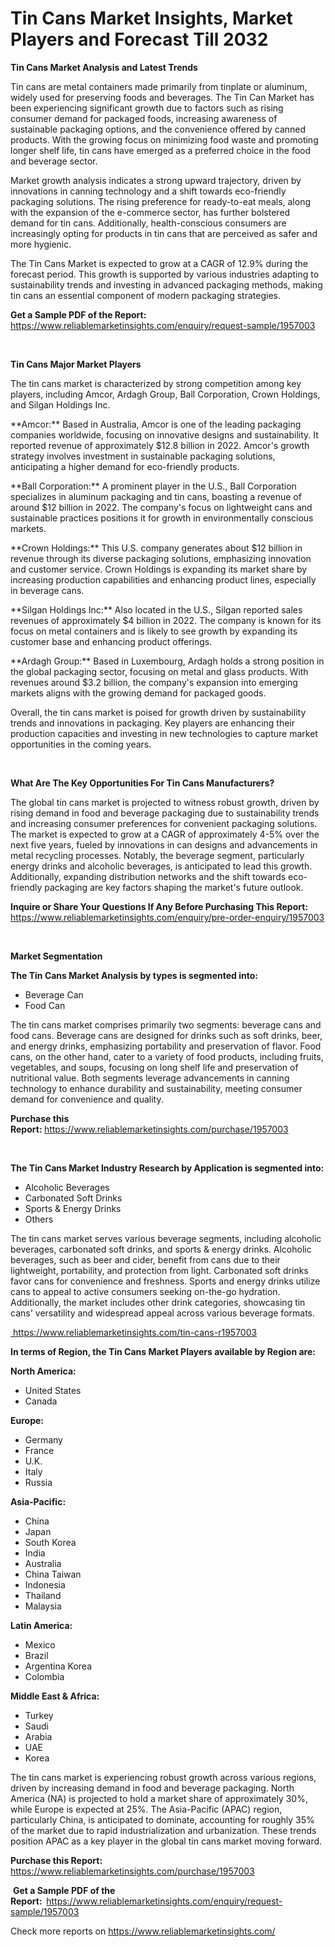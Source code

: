 <p><h1>Tin Cans Market Insights, Market Players and Forecast Till 2032</h1></p><p><strong>Tin Cans Market Analysis and Latest Trends</strong></p>
<p><p>Tin cans are metal containers made primarily from tinplate or aluminum, widely used for preserving foods and beverages. The Tin Can Market has been experiencing significant growth due to factors such as rising consumer demand for packaged foods, increasing awareness of sustainable packaging options, and the convenience offered by canned products. With the growing focus on minimizing food waste and promoting longer shelf life, tin cans have emerged as a preferred choice in the food and beverage sector.</p><p>Market growth analysis indicates a strong upward trajectory, driven by innovations in canning technology and a shift towards eco-friendly packaging solutions. The rising preference for ready-to-eat meals, along with the expansion of the e-commerce sector, has further bolstered demand for tin cans. Additionally, health-conscious consumers are increasingly opting for products in tin cans that are perceived as safer and more hygienic.</p><p>The Tin Cans Market is expected to grow at a CAGR of 12.9% during the forecast period. This growth is supported by various industries adapting to sustainability trends and investing in advanced packaging methods, making tin cans an essential component of modern packaging strategies.</p></p>
<p><strong>Get a Sample PDF of the Report:&nbsp;</strong> <a href="https://www.reliablemarketinsights.com/enquiry/request-sample/1957003?utm_campaign=2206&utm_medium=2&utm_source=Github&utm_content=ia&utm_term=31012025&utm_id=tin-cans">https://www.reliablemarketinsights.com/enquiry/request-sample/1957003</a></p>
<p>&nbsp;</p>
<p><strong>Tin Cans Major Market Players</strong></p>
<p><p>The tin cans market is characterized by strong competition among key players, including Amcor, Ardagh Group, Ball Corporation, Crown Holdings, and Silgan Holdings Inc.</p><p>**Amcor:** Based in Australia, Amcor is one of the leading packaging companies worldwide, focusing on innovative designs and sustainability. It reported revenue of approximately $12.8 billion in 2022. Amcor's growth strategy involves investment in sustainable packaging solutions, anticipating a higher demand for eco-friendly products.</p><p>**Ball Corporation:** A prominent player in the U.S., Ball Corporation specializes in aluminum packaging and tin cans, boasting a revenue of around $12 billion in 2022. The company's focus on lightweight cans and sustainable practices positions it for growth in environmentally conscious markets.</p><p>**Crown Holdings:** This U.S. company generates about $12 billion in revenue through its diverse packaging solutions, emphasizing innovation and customer service. Crown Holdings is expanding its market share by increasing production capabilities and enhancing product lines, especially in beverage cans.</p><p>**Silgan Holdings Inc:** Also located in the U.S., Silgan reported sales revenues of approximately $4 billion in 2022. The company is known for its focus on metal containers and is likely to see growth by expanding its customer base and enhancing product offerings.</p><p>**Ardagh Group:** Based in Luxembourg, Ardagh holds a strong position in the global packaging sector, focusing on metal and glass products. With revenues around $3.2 billion, the company's expansion into emerging markets aligns with the growing demand for packaged goods.</p><p>Overall, the tin cans market is poised for growth driven by sustainability trends and innovations in packaging. Key players are enhancing their production capacities and investing in new technologies to capture market opportunities in the coming years.</p></p>
<p>&nbsp;</p>
<p><strong>What Are The Key Opportunities For Tin Cans Manufacturers?</strong></p>
<p><p>The global tin cans market is projected to witness robust growth, driven by rising demand in food and beverage packaging due to sustainability trends and increasing consumer preferences for convenient packaging solutions. The market is expected to grow at a CAGR of approximately 4-5% over the next five years, fueled by innovations in can designs and advancements in metal recycling processes. Notably, the beverage segment, particularly energy drinks and alcoholic beverages, is anticipated to lead this growth. Additionally, expanding distribution networks and the shift towards eco-friendly packaging are key factors shaping the market's future outlook.</p></p>
<p><strong>Inquire or Share Your Questions If Any Before Purchasing This Report:</strong> <a href="https://www.reliablemarketinsights.com/enquiry/pre-order-enquiry/1957003?utm_campaign=2206&utm_medium=2&utm_source=Github&utm_content=ia&utm_term=31012025&utm_id=tin-cans">https://www.reliablemarketinsights.com/enquiry/pre-order-enquiry/1957003</a></p>
<p>&nbsp;</p>
<p><strong>Market Segmentation</strong></p>
<p><strong>The Tin Cans Market Analysis by types is segmented into:</strong></p>
<p><ul><li>Beverage Can</li><li>Food Can</li></ul></p>
<p><p>The tin cans market comprises primarily two segments: beverage cans and food cans. Beverage cans are designed for drinks such as soft drinks, beer, and energy drinks, emphasizing portability and preservation of flavor. Food cans, on the other hand, cater to a variety of food products, including fruits, vegetables, and soups, focusing on long shelf life and preservation of nutritional value. Both segments leverage advancements in canning technology to enhance durability and sustainability, meeting consumer demand for convenience and quality.</p></p>
<p><strong>Purchase this Report:&nbsp;</strong><a href="https://www.reliablemarketinsights.com/purchase/1957003?utm_campaign=2206&utm_medium=2&utm_source=Github&utm_content=ia&utm_term=31012025&utm_id=tin-cans">https://www.reliablemarketinsights.com/purchase/1957003</a></p>
<p>&nbsp;</p>
<p><strong>The Tin Cans Market Industry Research by Application is segmented into:</strong></p>
<p><ul><li>Alcoholic Beverages</li><li>Carbonated Soft Drinks</li><li>Sports & Energy Drinks</li><li>Others</li></ul></p>
<p><p>The tin cans market serves various beverage segments, including alcoholic beverages, carbonated soft drinks, and sports & energy drinks. Alcoholic beverages, such as beer and cider, benefit from cans due to their lightweight, portability, and protection from light. Carbonated soft drinks favor cans for convenience and freshness. Sports and energy drinks utilize cans to appeal to active consumers seeking on-the-go hydration. Additionally, the market includes other drink categories, showcasing tin cans' versatility and widespread appeal across various beverage formats.</p></p>
<p><a href="https://www.reliablemarketinsights.com/tin-cans-r1957003?utm_campaign=2206&utm_medium=2&utm_source=Github&utm_content=ia&utm_term=31012025&utm_id=tin-cans">&nbsp;https://www.reliablemarketinsights.com/tin-cans-r1957003</a></p>
<p><strong>In terms of Region, the Tin Cans Market Players available by Region are:</strong></p>
<p>
    <p> <strong> North America: </strong>
        <ul>
            <li>United States</li>
            <li>Canada</li>
        </ul>
        </p> 
    <p> <strong> Europe: </strong>
        <ul>
            <li>Germany</li>
            <li>France</li>
            <li>U.K.</li>
            <li>Italy</li>
            <li>Russia</li>
        </ul>
        </p> 
    <p> <strong> Asia-Pacific: </strong>
        <ul>
            <li>China</li>
            <li>Japan</li>
            <li>South Korea</li>
            <li>India</li>
            <li>Australia</li>
            <li>China Taiwan</li>
            <li>Indonesia</li>
            <li>Thailand</li>
            <li>Malaysia</li>
        </ul>
        </p> 
    <p> <strong> Latin America: </strong>
        <ul>
            <li>Mexico</li>
            <li>Brazil</li>
            <li>Argentina Korea</li>
            <li>Colombia</li>
        </ul>
        </p> 
    <p> <strong> Middle East & Africa: </strong>
        <ul>
            <li>Turkey</li>
            <li>Saudi</li>
            <li>Arabia</li>
            <li>UAE</li>
            <li>Korea</li>
        </ul>
    </p>
    </p>
<p><p>The tin cans market is experiencing robust growth across various regions, driven by increasing demand in food and beverage packaging. North America (NA) is projected to hold a market share of approximately 30%, while Europe is expected at 25%. The Asia-Pacific (APAC) region, particularly China, is anticipated to dominate, accounting for roughly 35% of the market due to rapid industrialization and urbanization. These trends position APAC as a key player in the global tin cans market moving forward.</p></p>
<p><strong>Purchase this Report: </strong><a href="https://www.reliablemarketinsights.com/purchase/1957003?utm_campaign=2206&utm_medium=2&utm_source=Github&utm_content=ia&utm_term=31012025&utm_id=tin-cans">https://www.reliablemarketinsights.com/purchase/1957003</a></p>
<p>&nbsp;<strong>Get a Sample PDF of the Report:&nbsp;&nbsp;</strong><a href="https://www.reliablemarketinsights.com/enquiry/request-sample/1957003?utm_campaign=2206&utm_medium=2&utm_source=Github&utm_content=ia&utm_term=31012025&utm_id=tin-cans">https://www.reliablemarketinsights.com/enquiry/request-sample/1957003</a></p>
<p><strong></strong></p>
<p>Check more reports on <a href="https://www.reliablemarketinsights.com/?utm_campaign=2206&utm_medium=2&utm_source=Github&utm_content=ia&utm_term=31012025&utm_id=tin-cans">https://www.reliablemarketinsights.com/</a></p>